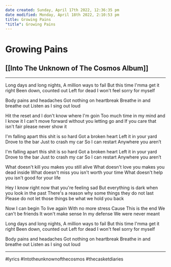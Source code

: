 ```yaml
---
date created: Sunday, April 17th 2022, 12:36:35 pm
date modified: Monday, April 18th 2022, 2:10:53 pm
title: Growing Pains
"title": Growing Pains
---
```

# Growing Pains
## [[Into The Unknown of The Cosmos Album]]
---

Long days and long nights,
A million ways to fail
But this time I'mma get it right
Been down, counted out
Left for dead
I won't feel sorry for myself

Body pains and headaches
Got nothing on heartbreak
Breathe in and breathe out
Listen as I sing out loud

Hit the reset and I don't know where I'm goin
Too much time in my mind and I know it
I can't move forward without you letting go and
If you care that isn't fair please never show it

I'm falling apart
this shit is so hard
Got a broken heart
Left it in your yard
Drove to the bar
Just to crash my car
So I can restart
Anywhere you aren’t

I'm falling apart
this shit is so hard
Got a broken heart
Left it in your yard
Drove to the bar
Just to crash my car
So I can restart
Anywhere you aren’t

What doesn't kill you makes you still alive
What doesn't love you makes you dead inside
What doesn't miss you isn't worth your time
What doesn't help you isn't good for your life

Hey I know right now that you're feeling sad
But everything is dark when you look in the past
There's a reason why some things they do not last
Please do not let those things be what we hold you back

Now I can begin
To live again
With no more stress
Cause This is the end
We can't be friends
It won't make sense
In my defense
We were never meant

Long days and long nights,
A million ways to fail
But this time I'mma get it right
Been down, counted out
Left for dead
I won't feel sorry for myself

Body pains and headaches
Got nothing on heartbreak
Breathe in and breathe out
Listen as I sing out loud

---

#lyrics #Intotheunknownofthecosmos #thecasketdiaries